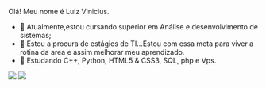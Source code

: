 Olá! Meu nome é Luiz Vinicius.
- 🌱 Atualmente,estou cursando superior em Análise e desenvolvimento de sistemas;
- 👯 Estou a procura de estágios de TI...Estou com essa meta para viver a rotina da area e assim melhorar meu aprendizado.
- 💬 Estudando C++, Python, HTML5 & CSS3, SQL, php e Vps.
<div>

<a href = "mailto:luizvinicius1.lva24@gmail.com"><img src="https://img.shields.io/badge/Gmail-D14836?style=for-the-badge&logo=gmail&logoColor=white" target="_blank"></a>
 <a href="https://www.linkedin.com/in/luiz-vinicius-nunes-anastacio-0b574124a/" target="_blank"><img src="https://img.shields.io/badge/LinkedIn-0077B5?style=for-the-badge&logo=linkedin&logoColor=white" target="_blank"></a>


</div>
